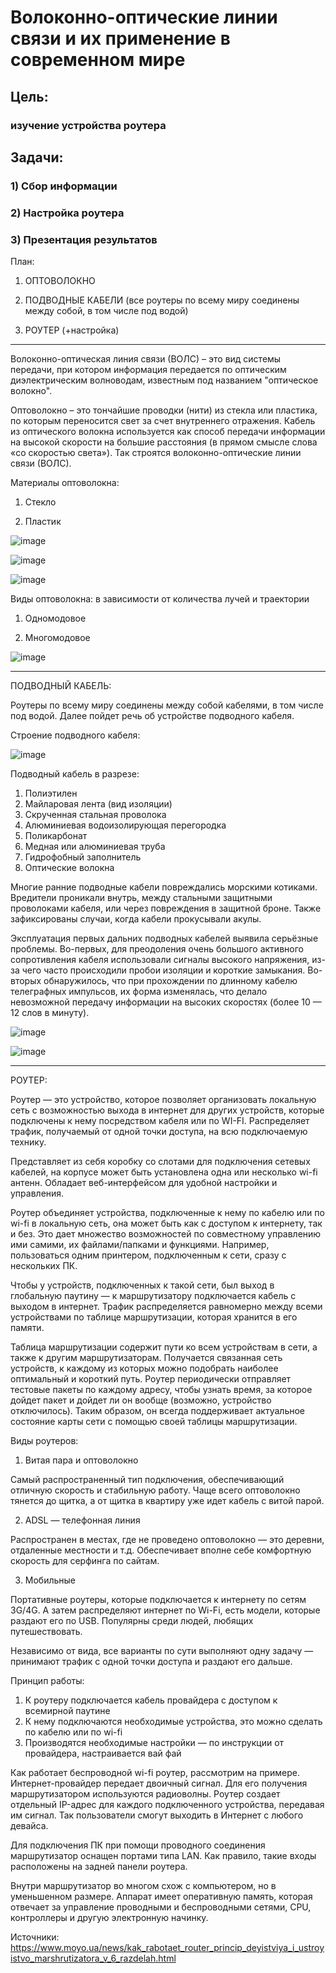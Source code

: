 # Волоконно-оптические линии связи и их применение в современном мире
## Цель: 
### изучение устройства роутера
## Задачи: 

### 1) Сбор информации

### 2) Настройка роутера

### 3) Презентация результатов

План:

1) ОПТОВОЛОКНО

2) ПОДВОДНЫЕ КАБЕЛИ (все роутеры по всему миру соединены между собой, в том числе под водой)

3) РОУТЕР (+настройка)

***

Волоконно-оптическая линия связи (ВОЛС) – это вид системы передачи, при котором информация передается по оптическим диэлектрическим волноводам, известным под названием "оптическое волокно".

Оптоволокно – это тончайшие проводки (нити) из стекла или пластика, по которым переносится свет за счет внутреннего отражения. Кабель из оптического волокна используется как способ передачи информации на высокой скорости на большие расстояния (в прямом смысле слова «со скоростью света»). Так строятся волоконно-оптические линии связи (ВОЛС).

Материалы оптоволокна:

1) Стекло

2) Пластик

![image](https://user-images.githubusercontent.com/85163822/120632120-4dc47000-c471-11eb-8be8-24d582eb3eff.png)

![image](https://user-images.githubusercontent.com/85163822/120632164-59179b80-c471-11eb-8b3a-4b618ed6b6d4.png)

![image](https://user-images.githubusercontent.com/85163822/120632183-5cab2280-c471-11eb-981b-5c982fdc1dce.png)

Виды оптоволокна: в зависимости от количества лучей и траектории
1) Одномодовое

2) Многомодовое 

![image](https://user-images.githubusercontent.com/85163822/120632285-75b3d380-c471-11eb-9302-8859a20c1bca.png)

***

ПОДВОДНЫЙ КАБЕЛЬ:

Роутеры по всему миру соединены между собой кабелями, в том числе под водой. Далее пойдет речь об устройстве подводного кабеля.

Строение подводного кабеля:

![image](https://user-images.githubusercontent.com/85163822/120790008-0dc9bf80-c53b-11eb-8ea3-f0465e7b2eee.png)


Подводный кабель в разрезе:
1. Полиэтилен
2. Майларовая лента (вид изоляции)
3. Скрученная стальная проволока
4. Алюминиевая водоизолирующая перегородка
5. Поликарбонат
6. Медная или алюминиевая труба
7. Гидрофобный заполнитель
8. Оптические волокна

Многие ранние подводные кабели повреждались морскими котиками. Вредители проникали внутрь, между стальными защитными проволоками кабеля, или через повреждения в защитной броне. Также зафиксированы случаи, когда кабели прокусывали акулы.
 
Эксплуатация первых дальних подводных кабелей выявила серьёзные проблемы. Во-первых, для преодоления очень большого активного сопротивления кабеля использовали сигналы высокого напряжения, из-за чего часто происходили пробои изоляции и короткие замыкания. Во-вторых обнаружилось, что при прохождении по длинному кабелю телеграфных импульсов, их форма изменялась, что делало невозможной передачу информации на высоких скоростях (более 10 — 12 слов в минуту).

![image](https://user-images.githubusercontent.com/85163822/120636310-2ae88a80-c476-11eb-855b-3d5a412e9de4.png)

![image](https://user-images.githubusercontent.com/85163822/120636351-38057980-c476-11eb-9499-2737e852e496.png)


***
РОУТЕР:

Роутер — это устройство, которое позволяет организовать локальную сеть с возможностью выхода в интернет для других устройств, которые подключены к нему посредством кабеля или по WI-FI. Распределяет трафик, получаемый от одной точки доступа, на всю подключаемую технику.

Представляет из себя коробку со слотами для подключения сетевых кабелей, на корпусе может быть установлена одна или несколько wi-fi антенн. Обладает веб-интерфейсом для удобной настройки и управления.

Роутер объединяет устройства, подключенные к нему по кабелю или по wi-fi в локальную сеть, она может быть как с доступом к интернету, так и без. Это дает множество возможностей по совместному управлению ими самими, их файлами/папками и функциями. Например, пользоваться одним принтером, подключенным к сети, сразу с нескольких ПК.

Чтобы у устройств, подключенных к такой сети, был выход в глобальную паутину — к маршрутизатору подключается кабель с выходом в интернет. Трафик распределяется равномерно между всеми устройствами по таблице маршрутизации, которая хранится в его памяти.

Таблица маршрутизации содержит пути ко всем устройствам в сети, а также к другим маршрутизаторам. Получается связанная сеть устройств, к каждому из которых можно подобрать наиболее оптимальный и короткий путь. Роутер периодически отправляет тестовые пакеты по каждому адресу, чтобы узнать время, за которое дойдет пакет и дойдет ли он вообще (возможно, устройство отключилось). Таким образом, он всегда поддерживает актуальное состояние карты сети с помощью своей таблицы маршрутизации.

Виды роутеров:

1) Витая пара и оптоволокно

Самый распространенный тип подключения, обеспечивающий отличную скорость и стабильную работу. Чаще всего оптоволокно тянется до щитка, а от щитка в квартиру уже идет кабель с витой парой.

2) ADSL — телефонная линия

Распространен в местах, где не проведено оптоволокно — это деревни, отдаленные местности и т.д. Обеспечивает вполне себе комфортную скорость для серфинга по сайтам.

3) Мобильные

Портативные роутеры, которые подключается к интернету по сетям 3G/4G. А затем распределяют интернет по Wi-Fi, есть модели, которые раздают его по USB. Популярны среди людей, любящих путешествовать.

Независимо от вида, все варианты по сути выполняют одну задачу — принимают трафик с одной точки доступа и раздают его дальше.

Принцип работы:

1) К роутеру подключается кабель провайдера с доступом к всемирной паутине
2) К нему подключаются необходимые устройства, это можно сделать по кабелю или по wi-fi
3) Производятся необходимые настройки — по инструкции от провайдера, настраивается вай фай

Как работает беспроводной wi-fi роутер, рассмотрим на примере. Интернет-провайдер передает двоичный сигнал. Для его получения маршрутизатором используются радиоволны. Роутер создает отдельный IP-адрес для каждого подключенного устройства, передавая им сигнал. Так пользователи смогут выходить в Интернет с любого девайса.

Для подключения ПК при помощи проводного соединения маршрутизатор оснащен портами типа LAN. Как правило, такие входы расположены на задней панели роутера.

Внутри маршрутизатор во многом схож с компьютером, но в уменьшенном размере. Аппарат имеет оперативную память, которая отвечает за управление проводными и беспроводными сетями, CPU, контроллеры и другую электронную начинку.


Источники:
https://www.moyo.ua/news/kak_rabotaet_router_princip_deyistviya_i_ustroyistvo_marshrutizatora_v_6_razdelah.html



